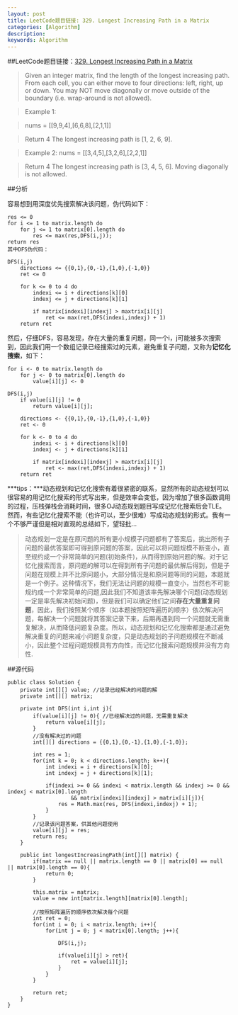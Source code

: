 ```yaml
---
layout: post
title: LeetCode题目链接: 329. Longest Increasing Path in a Matrix
categories: [Algorithm]
description: 
keywords: Algorithm
---
```


##LeetCode题目链接：[329. Longest Increasing Path in a Matrix](https://leetcode.com/problems/longest-increasing-path-in-a-matrix/)

>Given an integer matrix, find the length of the longest increasing path.
From each cell, you can either move to four directions: left, right, up or down. You may NOT move diagonally or move outside of the boundary (i.e. wrap-around is not allowed).

>Example 1:

>nums = [[9,9,4],[6,6,8],[2,1,1]]

>Return 4
>The longest increasing path is [1, 2, 6, 9].

>Example 2:
>nums = [[3,4,5],[3,2,6],[2,2,1]]

>Return 4
>The longest increasing path is [3, 4, 5, 6]. Moving diagonally is not allowed.

##分析

容易想到用深度优先搜索解决该问题，伪代码如下：

```
res <= 0
for i <= 1 to matrix.length do
	for j <= 1 to matrix[0].length do
		res <= max(res,DFS(i,j));
return res
其中DFS伪代码：

DFS(i,j) 
    directions <= {{0,1},{0,-1},{1,0},{-1,0}}
	ret <= 0

	for k <= 0 to 4 do
		indexi <= i + directions[k][0]
		indexj <= j + directions[k][1]

		if matrix[indexi][indexj] > maxtrix[i][j]
			ret <= max(ret,DFS(indexi,indexj) + 1)
	return ret 
```

然后，仔细DFS，容易发现，存在大量的重复问题，同一个i，j可能被多次搜索到，因此我们用一个数组记录已经搜索过的元素，避免重复子问题，又称为**记忆化搜索**，如下：

```
for i <- 0 to matrix.length do
	for j <- 0 to matrix[0].length do
		value[i][j] <- 0

DFS(i,j) 
	if value[i][j] != 0
		return value[i][j];

    directions <- {{0,1},{0,-1},{1,0},{-1,0}}
	ret <- 0

	for k <- 0 to 4 do
		indexi <- i + directions[k][0]
		indexj <- j + directions[k][1]

		if matrix[indexi][indexj] > maxtrix[i][j]
			ret <- max(ret,DFS(indexi,indexj) + 1)
	return ret 
```

***tips：***动态规划和记忆化搜索有着很紧密的联系，显然所有的动态规划可以很容易的用记忆化搜索的形式写出来，但是效率会变低，因为增加了很多函数调用的过程，压栈弹栈会消耗时间，很多OJ动态规划题目写成记忆化搜索后会TLE。然而，有些记忆化搜索不能（也许可以，至少很难）写成动态规划的形式。我有一个不够严谨但是相对直观的总结如下，望轻批...

>动态规划一定是在原问题的所有更小规模子问题都有了答案后，挑出所有子问题的最优答案即可得到原问题的答案，因此可以将问题规模不断变小，直至规约成一个非常简单的问题(初始条件)，从而得到原始问题的解。对于记忆化搜索而言，原问题的解可以在得到所有子问题的最优解后得到，但是子问题在规模上并不比原问题小，大部分情况是和原问题等同的问题，本题就是一个例子。这种情况下，我们无法让问题的规模一直变小，当然也不可能规约成一个非常简单的问题,因此我们不知道该率先解决哪个问题(动态规划一定是率先解决初始问题)，但是我们可以确定他们之间**存在大量重复问题**，因此，我们按照某个顺序（如本题按照矩阵遍历的顺序）依次解决问题，每解决一个问题就将其答案记录下来，后期再遇到同一个问题就无需重复解决，从而降低问题复杂度。所以，动态规划和记忆化搜索都是通过避免解决重复的问题来减小问题复杂度，只是动态规划的子问题规模在不断减小，因此整个过程问题规模具有方向性，而记忆化搜索问题规模并没有方向性. 


##源代码

```
public class Solution {
	private int[][] value; //记录已经解决的问题的解
	private int[][] matrix;
	
	private int DFS(int i,int j){
		if(value[i][j] != 0){ //已经解决过的问题，无需重复解决
			return value[i][j];
		}
		//没有解决过的问题
		int[][] directions = {{0,1},{0,-1},{1,0},{-1,0}};
		
		int res = 1;
		for(int k = 0; k < directions.length; k++){
			int indexi = i + directions[k][0];
			int indexj = j + directions[k][1];
			
			if(indexi >= 0 && indexi < matrix.length && indexj >= 0 && indexj < matrix[0].length 
					&& matrix[indexi][indexj] > matrix[i][j]){
				res = Math.max(res, DFS(indexi,indexj) + 1);
			}
		}
		//记录该问题答案，供其他问题使用
		value[i][j] = res;
		return res;
	}
	
    public int longestIncreasingPath(int[][] matrix) {
    	if(matrix == null || matrix.length == 0 || matrix[0] == null || matrix[0].length == 0){
    		return 0;
    	}
    	
    	this.matrix = matrix;
    	value = new int[matrix.length][matrix[0].length];
    	
    	//按照矩阵遍历的顺序依次解决每个问题
    	int ret = 0;
    	for(int i = 0; i < matrix.length; i++){
    		for(int j = 0; j < matrix[0].length; j++){
    			
    			DFS(i,j);
    			
    			if(value[i][j] > ret){
    				ret = value[i][j];
    			}
    		}
    	}
    	
    	return ret;	        
    }
}
```


